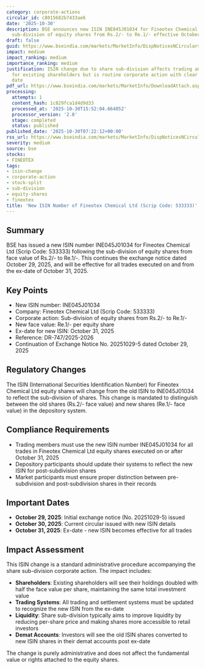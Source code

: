 ```yaml
---
category: corporate-actions
circular_id: c8015682b7433ae6
date: '2025-10-30'
description: BSE announces new ISIN INE045J01034 for Fineotex Chemical Ltd following
  sub-division of equity shares from Rs.2/- to Re.1/- effective October 31, 2025.
draft: false
guid: https://www.bseindia.com/markets/MarketInfo/DispNoticesNCirculars.aspx?Noticeid={D9B29C13-D9B8-47E2-AF69-CBABB3F7C0A7}&noticeno=20251030-3&dt=10/30/2025&icount=3&totcount=57&flag=0
impact: medium
impact_ranking: medium
importance_ranking: medium
justification: ISIN change due to share sub-division affects trading and demat accounts
  for existing shareholders but is routine corporate action with clear implementation
  date
pdf_url: https://www.bseindia.com/markets/MarketInfo/DownloadAttach.aspx?id=20251030-3&attachedId=
processing:
  attempts: 1
  content_hash: 1c829fca1d4d9d33
  processed_at: '2025-10-30T15:52:04.664852'
  processor_version: '2.0'
  stage: completed
  status: published
published_date: '2025-10-30T07:22:12+00:00'
rss_url: https://www.bseindia.com/markets/MarketInfo/DispNoticesNCirculars.aspx?Noticeid={D9B29C13-D9B8-47E2-AF69-CBABB3F7C0A7}&noticeno=20251030-3&dt=10/30/2025&icount=3&totcount=57&flag=0
severity: medium
source: bse
stocks:
- FINEOTEX
tags:
- isin-change
- corporate-action
- stock-split
- sub-division
- equity-shares
- fineotex
title: 'New ISIN Number of Fineotex Chemical Ltd (Scrip Code: 533333)'
---
```


## Summary

BSE has issued a new ISIN number INE045J01034 for Fineotex Chemical Ltd (Scrip Code: 533333) following the sub-division of equity shares from face value of Rs.2/- to Re.1/-. This continues the exchange notice dated October 29, 2025, and will be effective for all trades executed on and from the ex-date of October 31, 2025.

## Key Points

- New ISIN number: INE045J01034
- Company: Fineotex Chemical Ltd (Scrip Code: 533333)
- Corporate action: Sub-division of equity shares from Rs.2/- to Re.1/-
- New face value: Re.1/- per equity share
- Ex-date for new ISIN: October 31, 2025
- Reference: DR-747/2025-2026
- Continuation of Exchange Notice No. 20251029-5 dated October 29, 2025

## Regulatory Changes

The ISIN (International Securities Identification Number) for Fineotex Chemical Ltd equity shares will change from the old ISIN to INE045J01034 to reflect the sub-division of shares. This change is mandated to distinguish between the old shares (Rs.2/- face value) and new shares (Re.1/- face value) in the depository system.

## Compliance Requirements

- Trading members must use the new ISIN number INE045J01034 for all trades in Fineotex Chemical Ltd equity shares executed on or after October 31, 2025
- Depository participants should update their systems to reflect the new ISIN for post-subdivision shares
- Market participants must ensure proper distinction between pre-subdivision and post-subdivision shares in their records

## Important Dates

- **October 29, 2025**: Initial exchange notice (No. 20251029-5) issued
- **October 30, 2025**: Current circular issued with new ISIN details
- **October 31, 2025**: Ex-date - new ISIN becomes effective for all trades

## Impact Assessment

This ISIN change is a standard administrative procedure accompanying the share sub-division corporate action. The impact includes:

- **Shareholders**: Existing shareholders will see their holdings doubled with half the face value per share, maintaining the same total investment value
- **Trading Systems**: All trading and settlement systems must be updated to recognize the new ISIN from the ex-date
- **Liquidity**: Share sub-division typically aims to improve liquidity by reducing per-share price and making shares more accessible to retail investors
- **Demat Accounts**: Investors will see the old ISIN shares converted to new ISIN shares in their demat accounts post ex-date

The change is purely administrative and does not affect the fundamental value or rights attached to the equity shares.